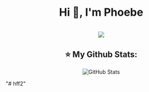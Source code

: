 <h1 align="center">Hi 👋, I'm Phoebe <br><br> <img src="https://komarev.com/ghpvc/?username=hff2&style=for-the-badge"> </h1>

<h2 align="center">⭐️ My Github Stats:</h2>
<p align="center">
<img  alt="GitHub Stats" src="https://github-readme-stats.vercel.app/api?username=hff2&show_icons=true&theme=dracula&hide=issues&hide_border=true" />
</p>

"# hff2" 
